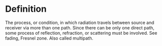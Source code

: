 # Definition

The process, or condition, in which radiation travels between source and
receiver via more than one path. Since there can be only one direct
path, some process of reflection, refraction, or scattering must be
involved. See fading, Fresnel zone. Also called multipath.
